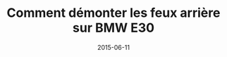 ---
layout: post
title:  " Comment démonter les feux arrière sur BMW E30 "
description: 
tags: tuto, comment, enlever, demonter, remplacer, feux, feu, arriere, bmw, e30, serie 3,
date: 2015-06-11 
img: generic-video.jpg
categories: BMW	
modele: -------> E30
video: fQ7Cu8x2T-Y
t_time: 15 minutes
t_difficulty: débutant
t_saving: économisez 20€ minimum
---